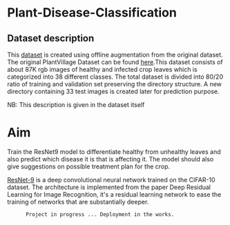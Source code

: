 # Plant-Disease-Classification

## Dataset description

This [dataset](https://www.kaggle.com/datasets/vipoooool/new-plant-diseases-dataset) is created using offline augmentation from the original dataset. The original PlantVillage Dataset can be found [here](https://github.com/spMohanty/PlantVillage-Dataset).This dataset consists of about 87K rgb images of healthy and infected crop leaves which is categorized into 38 different classes. The total dataset is divided into 80/20 ratio of training and validation set preserving the directory structure. A new directory containing 33 test images is created later for prediction purpose.

NB: This description is given in the dataset itself


# Aim 
Train the ResNet9 model to differentiate healthy from unhealthy leaves and also predict which disease it is that is affecting it. The model should also give suggestions on possible treatment plan for the crop.

[ResNet-9](https://github.com/Moddy2024/ResNet-9) is a deep convolutional neural network trained on the CIFAR-10 dataset. The architecture is implemented from the paper Deep Residual Learning for Image Recognition, it's a residual learning network to ease the training of networks that are substantially deeper.

          Project in progress ... Deployment in the works.
